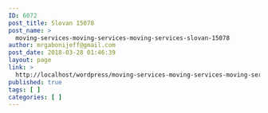 ```yaml
---
ID: 6072
post_title: Slovan 15078
post_name: >
  moving-services-moving-services-moving-services-slovan-15078
author: mrgabonijeff@gmail.com
post_date: 2018-03-28 01:46:39
layout: page
link: >
  http://localhost/wordpress/moving-services-moving-services-moving-services-slovan-15078/
published: true
tags: [ ]
categories: [ ]
---
```

